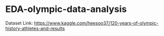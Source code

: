 # EDA-olympic-data-analysis
Dataset Link: https://www.kaggle.com/heesoo37/120-years-of-olympic-history-athletes-and-results
